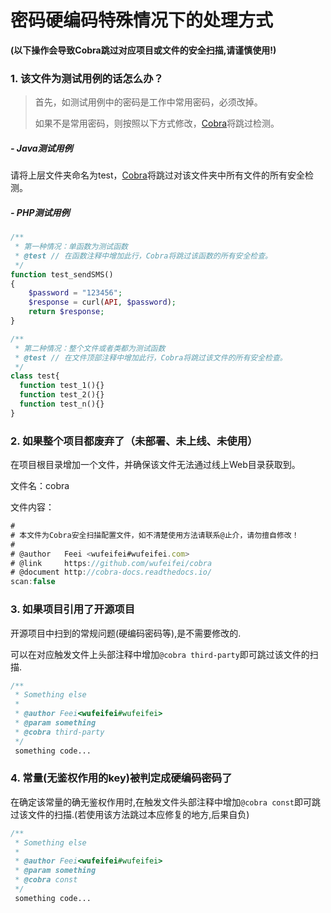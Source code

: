 # 密码硬编码特殊情况下的处理方式

__(以下操作会导致Cobra跳过对应项目或文件的安全扫描,请谨慎使用!)__

### 1. 该文件为测试用例的话怎么办？

> 首先，如测试用例中的密码是工作中常用密码，必须改掉。
>
> 如果不是常用密码，则按照以下方式修改，[Cobra](https://github.com/wufeifei/cobra)将跳过检测。

##### - Java测试用例

请将上层文件夹命名为test，[Cobra](https://github.com/wufeifei/cobra)将跳过对该文件夹中所有文件的所有安全检测。



##### - PHP测试用例

```php
/**
 * 第一种情况：单函数为测试函数
 * @test // 在函数注释中增加此行，Cobra将跳过该函数的所有安全检查。
 */
function test_sendSMS()
{
	$password = "123456";
  	$response = curl(API, $password);
  	return $response;
}
```

```php
/**
 * 第二种情况：整个文件或者类都为测试函数
 * @test // 在文件顶部注释中增加此行，Cobra将跳过该文件的所有安全检查。
 */
class test{
  function test_1(){}
  function test_2(){}
  function test_n(){}
}
```

### 2. 如果整个项目都废弃了（未部署、未上线、未使用）

在项目根目录增加一个文件，并确保该文件无法通过线上Web目录获取到。

文件名：cobra

文件内容：

```javascript
#
# 本文件为Cobra安全扫描配置文件，如不清楚使用方法请联系@止介，请勿擅自修改！
#
# @author   Feei <wufeifei#wufeifei.com>
# @link     https://github.com/wufeifei/cobra
# @document http://cobra-docs.readthedocs.io/
scan:false
```

### 3. 如果项目引用了开源项目

开源项目中扫到的常规问题(硬编码密码等),是不需要修改的.

可以在对应触发文件上头部注释中增加`@cobra third-party`即可跳过该文件的扫描.

```php
/**
 * Something else
 *
 * @author Feei<wufeifei#wufeifei>
 * @param something
 * @cobra third-party
 */
 something code...
```

### 4. 常量(无鉴权作用的key)被判定成硬编码密码了

在确定该常量的确无鉴权作用时,在触发文件头部注释中增加`@cobra const`即可跳过该文件的扫描.(若使用该方法跳过本应修复的地方,后果自负)

```php
/**
 * Something else
 *
 * @author Feei<wufeifei#wufeifei>
 * @param something
 * @cobra const
 */
 something code...
```